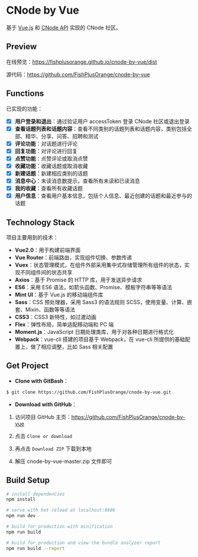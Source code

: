 # CNode by Vue

基于 [Vue.js](https://github.com/vuejs/vue) 和 [CNode API](http://cnodejs.org/api) 实现的 CNode 社区。

## Preview

在线预览：https://fishplusorange.github.io/cnode-by-vue/dist

源代码：https://github.com/FishPlusOrange/cnode-by-vue

## Functions

已实现的功能：

- [x] **用户登录和退出**：通过验证用户 accessToken  登录 CNode 社区或退出登录
- [x] **查看话题列表和话题内容**：查看不同类别的话题列表和话题内容，类别包括全部、精华、分享、问答、招聘和测试
- [x] **评论功能**：对话题进行评论
- [x] **回复功能**：对评论进行回复
- [x] **点赞功能**：点赞评论或取消点赞
- [x] **收藏功能**：收藏话题或取消收藏
- [x] **新建话题**：新建相应类别的话题
- [x] **消息中心**：未读消息数提示，查看所有未读和已读消息
- [x] **我的收藏**：查看所有收藏话题
- [x] **用户信息**：查看用户基本信息，包括个人信息、最近创建的话题和最近参与的话题

## Technology Stack

项目主要用到的技术：

- **Vue2.0**：用于构建前端界面
- **Vue Router**：前端路由，实现组件切换、参数传递
- **Vuex**：状态管理模式，在组件外部采用集中式存储管理所有组件的状态，实现不同组件间的状态共享
- **Axios**：基于 Promise 的 HTTP 库，用于发送异步请求
- **ES6**：采用 ES6 语法，如箭头函数、Promise、模板字符串等等语法
- **Mint UI**：基于 Vue.js 的移动端组件库
- **Sass**：CSS 预处理器，采用 Sass3 的语法规则 SCSS，使用变量、计算、嵌套、Mixin、函数等等语法
- **CSS3**：CSS3 新特性，如过渡动画
- **Flex**：弹性布局，简单适配移动端和 PC 端
- **Moment.js**：JavaScript 日期处理类库，用于对各种日期进行格式化
- **Webpack**：vue-cli 搭建的项目基于 Webpack，在 vue-cli 所提供的基础配置上，做了相应调整，比如 Sass 相关配置

## Get Project

- **Clone with GitBash**：

```bash
$ git clone https://github.com/FishPlusOrange/cnode-by-vue.git
```

- **Download with GitHub**：

1. 访问项目 GitHub 主页：https://github.com/FishPlusOrange/cnode-by-vue

2. 点击 `Clone or download`

3. 再点击 `Download ZIP` 下载到本地

4. 解压 cnode-by-vue-master.zip 文件即可

## Build Setup

```bash
# install dependencies
npm install

# serve with hot reload at localhost:8686
npm run dev

# build for production with minification
npm run build

# build for production and view the bundle analyzer report
npm run build --report
```
